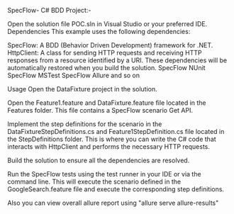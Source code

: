 SpecFlow- C# BDD Project:-

Open the solution file POC.sln in Visual Studio or your preferred IDE. Dependencies This example uses the following dependencies:

SpecFlow: A BDD (Behavior Driven Development) framework for .NET. HttpClient: A class for sending HTTP requests and receiving HTTP responses from a resource identified by a URI. These dependencies will be automatically restored when you build the solution. SpecFlow NUnit SpecFlow MSTest SpecFlow Allure and so on

Usage Open the DataFixture project in the solution.

Open the Feature1.feature and DataFixture.feature file located in the Features folder. This file contains a SpecFlow scenario Get API.

Implement the step definitions for the scenario in the DataFixtureStepDefinitions.cs and Feature1StepDefinition.cs file located in the StepDefinitions folder. This is where you can write the C# code that interacts with HttpClient and performs the necessary HTTP requests.

Build the solution to ensure all the dependencies are resolved.

Run the SpecFlow tests using the test runner in your IDE or via the command line. This will execute the scenario defined in the GoogleSearch.feature file and execute the corresponding step definitions.

Also you can view overall allure report using "allure serve allure-results"
